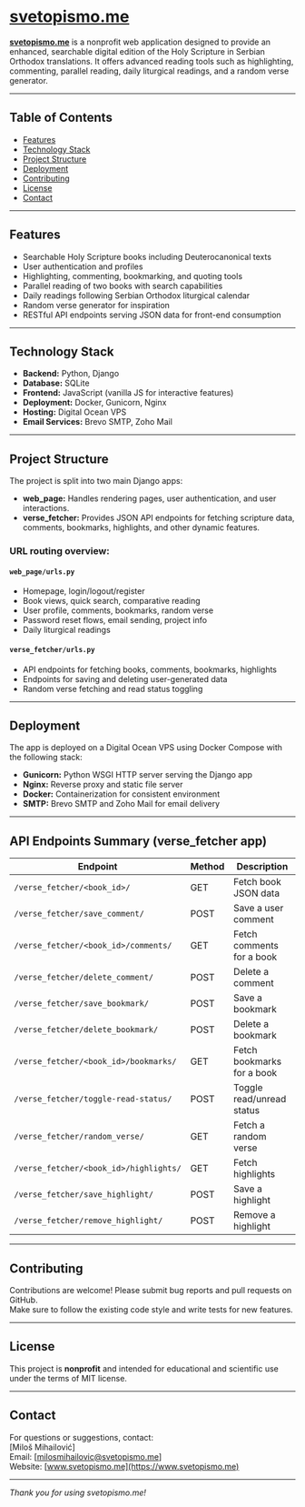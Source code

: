 # [svetopismo.me](https://www.svetopismo.me/)

**[svetopismo.me](https://www.svetopismo.me/)** is a nonprofit web application designed to provide an enhanced, searchable digital edition of the Holy Scripture in Serbian Orthodox translations. It offers advanced reading tools such as highlighting, commenting, parallel reading, daily liturgical readings, and a random verse generator.

---

## Table of Contents

- [Features](#features)  
- [Technology Stack](#technology-stack)  
- [Project Structure](#project-structure)  
- [Deployment](#deployment)  
- [Contributing](#contributing)  
- [License](#license)  
- [Contact](#contact)  

---

## Features

- Searchable Holy Scripture books including Deuterocanonical texts  
- User authentication and profiles  
- Highlighting, commenting, bookmarking, and quoting tools  
- Parallel reading of two books with search capabilities  
- Daily readings following Serbian Orthodox liturgical calendar  
- Random verse generator for inspiration  
- RESTful API endpoints serving JSON data for front-end consumption  

---

## Technology Stack

- **Backend:** Python, Django  
- **Database:** SQLite  
- **Frontend:** JavaScript (vanilla JS for interactive features)  
- **Deployment:** Docker, Gunicorn, Nginx  
- **Hosting:** Digital Ocean VPS  
- **Email Services:** Brevo SMTP, Zoho Mail  

---

## Project Structure

The project is split into two main Django apps:

- **web_page:** Handles rendering pages, user authentication, and user interactions.  
- **verse_fetcher:** Provides JSON API endpoints for fetching scripture data, comments, bookmarks, highlights, and other dynamic features.

### URL routing overview:

#### `web_page/urls.py`
- Homepage, login/logout/register  
- Book views, quick search, comparative reading  
- User profile, comments, bookmarks, random verse  
- Password reset flows, email sending, project info  
- Daily liturgical readings

#### `verse_fetcher/urls.py`
- API endpoints for fetching books, comments, bookmarks, highlights  
- Endpoints for saving and deleting user-generated data  
- Random verse fetching and read status toggling  

---

## Deployment

The app is deployed on a Digital Ocean VPS using Docker Compose with the following stack:

- **Gunicorn:** Python WSGI HTTP server serving the Django app  
- **Nginx:** Reverse proxy and static file server  
- **Docker:** Containerization for consistent environment  
- **SMTP:** Brevo SMTP and Zoho Mail for email delivery
  
---

## API Endpoints Summary (verse_fetcher app)

| Endpoint                       | Method | Description                          |
| ------------------------------|--------|------------------------------------|
| `/verse_fetcher/<book_id>/`    | GET    | Fetch book JSON data                |
| `/verse_fetcher/save_comment/` | POST   | Save a user comment                 |
| `/verse_fetcher/<book_id>/comments/` | GET | Fetch comments for a book          |
| `/verse_fetcher/delete_comment/`| POST  | Delete a comment                   |
| `/verse_fetcher/save_bookmark/` | POST  | Save a bookmark                    |
| `/verse_fetcher/delete_bookmark/` | POST | Delete a bookmark                 |
| `/verse_fetcher/<book_id>/bookmarks/` | GET | Fetch bookmarks for a book       |
| `/verse_fetcher/toggle-read-status/` | POST | Toggle read/unread status          |
| `/verse_fetcher/random_verse/` | GET    | Fetch a random verse                |
| `/verse_fetcher/<book_id>/highlights/` | GET | Fetch highlights                   |
| `/verse_fetcher/save_highlight/` | POST | Save a highlight                   |
| `/verse_fetcher/remove_highlight/` | POST | Remove a highlight                 |

---

## Contributing

Contributions are welcome! Please submit bug reports and pull requests on GitHub.  
Make sure to follow the existing code style and write tests for new features.

---

## License

This project is **nonprofit** and intended for educational and scientific use under the terms of MIT license.

---

## Contact

For questions or suggestions, contact:  
[Miloš Mihailović]  
Email: [milosmihailovic@svetopismo.me]  
Website: [www.svetopismo.me](https://www.svetopismo.me)

---

*Thank you for using svetopismo.me!*
